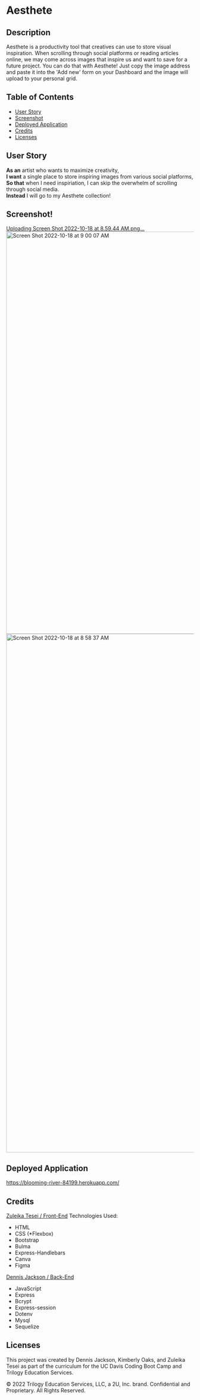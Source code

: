 # Aesthete

## Description 
Aesthete is a productivity tool that creatives can use to store visual inspiration. When scrolling through social platforms or reading articles online, we may come across images that inspire us and want to save for a future project. You can do that with Aesthete! Just copy the image address and paste it into the 'Add new' form on your Dashboard and the image will upload to your personal grid. 

## Table of Contents
- [User Story](#user-story)
- [Screenshot](#screenshot)
- [Deployed Application](#deployed-application)
- [Credits](#credits)
- [Licenses](#licenses)

## User Story 
**As an** artist who wants to maximize creativity, <br>
**I want** a single place to store inspiring images from various social platforms,  <br>
**So that** when I need inspiriation, I can skip the overwhelm of scrolling through social media.  <br>
**Instead** I will go to my Aesthete collection!  <br>

## Screenshot!
[Uploading Screen Shot 2022-10-18 at 8.59.44 AM.png…]()
<img width="1078" alt="Screen Shot 2022-10-18 at 9 00 07 AM" src="https://user-images.githubusercontent.com/107950028/196573753-9330c2dd-56fc-46f8-87ec-b6f934122101.png">
<img width="1390" alt="Screen Shot 2022-10-18 at 8 58 37 AM" src="https://user-images.githubusercontent.com/107950028/196573761-24c87bf3-4a65-498b-b22e-ae62c8972588.png">

## Deployed Application
https://blooming-river-84199.herokuapp.com/

## Credits 
 
[Zuleika Tesei / Front-End](https://github.com/zuetesei)
Technologies Used: 
- HTML 
- CSS (*Flexbox) 
- Bootstrap
- Bulma
- Express-Handlebars
- Canva
- Figma

[Dennis Jackson / Back-End](https://github.com/monkeyd87)
- JavaScript 
- Express
- Bcrypt
- Express-session
- Dotenv
- Mysql
- Sequelize 

## Licenses 
This project was created by Dennis Jackson, Kimberly Oaks, and Zuleika Tesei as part of the curriculum for the UC Davis Coding Boot Camp and Trilogy Education Services.

© 2022 Trilogy Education Services, LLC, a 2U, Inc. brand. Confidential and Proprietary. All Rights Reserved.
